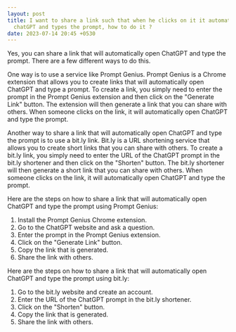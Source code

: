 ```yaml
---
layout: post
title: I want to share a link such that when he clicks on it it automatically opens
  chatGPT and types the prompt, how to do it ?
date: 2023-07-14 20:45 +0530
---
```

Yes, you can share a link that will automatically open ChatGPT and type the prompt. There are a few different ways to do this.

One way is to use a service like Prompt Genius. Prompt Genius is a Chrome extension that allows you to create links that will automatically open ChatGPT and type a prompt. To create a link, you simply need to enter the prompt in the Prompt Genius extension and then click on the "Generate Link" button. The extension will then generate a link that you can share with others. When someone clicks on the link, it will automatically open ChatGPT and type the prompt.

Another way to share a link that will automatically open ChatGPT and type the prompt is to use a bit.ly link. Bit.ly is a URL shortening service that allows you to create short links that you can share with others. To create a bit.ly link, you simply need to enter the URL of the ChatGPT prompt in the bit.ly shortener and then click on the "Shorten" button. The bit.ly shortener will then generate a short link that you can share with others. When someone clicks on the link, it will automatically open ChatGPT and type the prompt.

Here are the steps on how to share a link that will automatically open ChatGPT and type the prompt using Prompt Genius:

1. Install the Prompt Genius Chrome extension.
2. Go to the ChatGPT website and ask a question.
3. Enter the prompt in the Prompt Genius extension.
4. Click on the "Generate Link" button.
5. Copy the link that is generated.
6. Share the link with others.

Here are the steps on how to share a link that will automatically open ChatGPT and type the prompt using bit.ly:

1. Go to the bit.ly website and create an account.
2. Enter the URL of the ChatGPT prompt in the bit.ly shortener.
3. Click on the "Shorten" button.
4. Copy the link that is generated.
5. Share the link with others.

